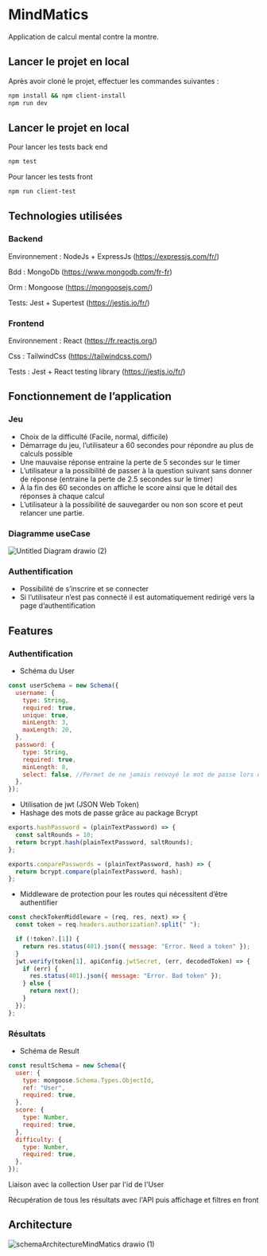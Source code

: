 # MindMatics

Application de calcul mental contre la montre.

## Lancer le projet en local

Après avoir cloné le projet, effectuer les commandes suivantes : 

```bash
npm install && npm client-install
npm run dev
```
## Lancer le projet en local

Pour lancer les tests back end
```bash
npm test
```
Pour lancer les tests front 
```bash
npm run client-test
```

## Technologies utilisées

### Backend

Environnement : NodeJs + ExpressJs (https://expressjs.com/fr/)

Bdd : MongoDb (https://www.mongodb.com/fr-fr)

Orm : Mongoose (https://mongoosejs.com/)

Tests: Jest + Supertest (https://jestjs.io/fr/)

### Frontend

Environnement : React (https://fr.reactjs.org/)

Css : TailwindCss (https://tailwindcss.com/)

Tests : Jest + React testing library (https://jestjs.io/fr/)

## Fonctionnement de l’application

### Jeu

- Choix de la difficulté (Facile, normal, difficile)
- Démarrage du jeu, l’utilisateur a 60 secondes pour répondre au plus de calculs possible
- Une mauvaise réponse entraine la perte de 5 secondes sur le timer
- L’utilisateur a la possibilité de passer à la question suivant sans donner de réponse (entraine la perte de 2.5 secondes sur le timer)
- À la fin des 60 secondes on affiche le score ainsi que le détail des réponses à chaque calcul
- L’utilisateur à la possibilité de sauvegarder ou non son score et peut relancer une partie.

### Diagramme useCase
![Untitled Diagram drawio (2)](https://user-images.githubusercontent.com/56965488/210798241-c1d3a8bf-7720-4c38-89bc-3faec97645bc.png)

### Authentification

- Possibilité de s’inscrire et se connecter
- Si l’utilisateur n’est pas connecté il est automatiquement redirigé vers la page d’authentification

## Features

### Authentification

- Schéma du User

```jsx
const userSchema = new Schema({
  username: {
    type: String,
    required: true,
    unique: true,
    minLength: 3,
    maxLength: 20,
  },
  password: {
    type: String,
    required: true,
    minLength: 8,
    select: false, //Permet de ne jamais renvoyé le mot de passe lors d'une requête
  },
});
```

- Utilisation de jwt (JSON Web Token)
- Hashage des mots de passe grâce au package Bcrypt

```jsx
exports.hashPassword = (plainTextPassword) => {
  const saltRounds = 10;
  return bcrypt.hash(plainTextPassword, saltRounds);
};

exports.comparePasswords = (plainTextPassword, hash) => {
  return bcrypt.compare(plainTextPassword, hash);
};
```

- Middleware de protection pour les routes qui nécessitent d’être authentifier

```jsx
const checkTokenMiddleware = (req, res, next) => {
  const token = req.headers.authorization?.split(" ");

  if (!token?.[1]) {
    return res.status(401).json({ message: "Error. Need a token" });
  }
  jwt.verify(token[1], apiConfig.jwtSecret, (err, decodedToken) => {
    if (err) {
      res.status(401).json({ message: "Error. Bad token" });
    } else {
      return next();
    }
  });
};
```

### Résultats

- Schéma de Result

```jsx
const resultSchema = new Schema({
  user: {
    type: mongoose.Schema.Types.ObjectId,
    ref: "User",
    required: true,
  },
  score: {
    type: Number,
    required: true,
  },
  difficulty: {
    type: Number,
    required: true,
  },
});
```
Liaison avec la collection User par l'id de l'User

Récupération de tous les résultats avec l'API puis affichage et filtres en front

## Architecture

![schemaArchitectureMindMatics drawio (1)](https://user-images.githubusercontent.com/56965488/210797639-98bb729b-f5e5-422b-ad3a-6422706c6d21.png)

